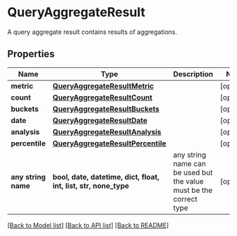 # QueryAggregateResult

A query aggregate result contains results of aggregations.

## Properties
Name | Type | Description | Notes
------------ | ------------- | ------------- | -------------
**metric** | [**QueryAggregateResultMetric**](QueryAggregateResultMetric.md) |  | [optional] 
**count** | [**QueryAggregateResultCount**](QueryAggregateResultCount.md) |  | [optional] 
**buckets** | [**QueryAggregateResultBuckets**](QueryAggregateResultBuckets.md) |  | [optional] 
**date** | [**QueryAggregateResultDate**](QueryAggregateResultDate.md) |  | [optional] 
**analysis** | [**QueryAggregateResultAnalysis**](QueryAggregateResultAnalysis.md) |  | [optional] 
**percentile** | [**QueryAggregateResultPercentile**](QueryAggregateResultPercentile.md) |  | [optional] 
**any string name** | **bool, date, datetime, dict, float, int, list, str, none_type** | any string name can be used but the value must be the correct type | [optional]

[[Back to Model list]](../README.md#documentation-for-models) [[Back to API list]](../README.md#documentation-for-api-endpoints) [[Back to README]](../README.md)


